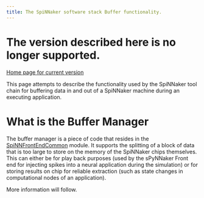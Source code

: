 ```yaml
---
title: The SpiNNaker software stack Buffer functionality. 
---
```

# The version described here is no longer supported. 

[Home page for current version](/) 

This page attempts to describe the functionality used by the SpiNNaker tool chain for buffering data in and out of a SpiNNaker machine during an executing application.

# What is the Buffer Manager

The buffer manager is a piece of code that resides in the [SpiNNFrontEndCommon](https://github.com/SpiNNakerManchester/SpiNNFrontEndCommon) module. It supports the splitting of a block of data that is too large to store on the memory of the SpiNNaker chips themselves. This can either be for play back purposes (used by the sPyNNaker Front end for injecting spikes into a neural application during the simulation) or for storing results on chip for reliable extraction (such as state changes in computational nodes of an application). 

More information will follow.
